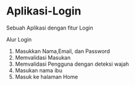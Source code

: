 # Aplikasi-Login
Sebuah Aplikasi dengan fitur Login

Alur Login
1. Masukkan Nama,Email, dan Password
2. Memvalidasi Masukan
3. Memvalidasi Pengguna dengan deteksi wajah
4. Masukan nama ibu
5. Masuk ke halaman Home
